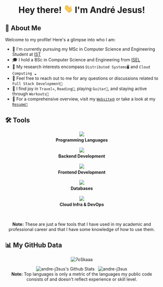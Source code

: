 <h1 align="center">Hey there! <img src="https://raw.githubusercontent.com/ABSphreak/ABSphreak/master/gifs/Hi.gif" width="30"> I'm André Jesus!</h1>

## 📌 About Me

Welcome to my profile! Here's a glimpse into who I am:

- 🌱 I'm currently pursuing my MSc in  Computer Science and Engineering Student at [IST](https://tecnico.ulisboa.pt/en/)
- 🎓 I hold a BSc in Computer Science and Engineering from [ISEL](https://www.isel.pt/en)
- 🔬 My research interests encompass `Distributed Systems🖥` and `Cloud Computing ☁`
- 💬 Feel free to reach out to me for any questions or discussions related to `Full Stack Development🚀`
- 🎉 I find joy in `Travel✈️`, `Reading📖`, playing `Guitar🎸`, and staying active through `Workouts💪`
- 🧐 For a comprehensive overview, visit my [`Website🌐`](https://andre-j3sus.github.io/) or take a look at my [`Resume📝`](https://www.canva.com/design/DAFqHQqqaGk/Q2N2Mi5I6JUUgpeB4ugMaw/view)

<!--
<h3 align="center"> 🤝 Connect with me</h3>
<div align="center"  class="icons-social" style="margin-left: 10px;">
  <a style="margin-left: 10px;"  target="_blank" href="https://linkedin.com/in/andre-j3sus"><img src="https://skillicons.dev/icons?i=linkedin"></a>
	<a style="margin-left: 10px;" target="_blank" href="https://stackoverflow.com/users/15545640/andr%c3%a9-jesus"><img src="https://skillicons.dev/icons?i=stackoverflow"></a>
	<a style="margin-left: 10px;" target="_blank" href="https://www.instagram.com/andre.j3sus"><img src="https://skillicons.dev/icons?i=instagram"></a>
	<a style="margin-left: 10px;" target="_blank" href="https://twitter.com/andre_j3sus"><img src="https://skillicons.dev/icons?i=twitter" ></a>
</div>-->

## 🛠️ Tools

<div align="center">
  <p align="center">
   <img src="https://skillicons.dev/icons?i=kotlin,java,js,ts,python,c,cs&perline=7" height="40px"/>
   <br/>
   <b>Programming Languages</b>
   <br/><br/>
   <img src="https://skillicons.dev/icons?i=spring,nodejs,express,fastapi,jest&perline=5" height="40px"/>
   <br/>
   <b>Backend Development</b>
   <br/><br/>
   <img src="https://skillicons.dev/icons?i=html,css,react,remix&perline=4" height="40px"/>
   <br/>
   <b>Frontend Development</b>
   <br/><br/>
   <img src="https://skillicons.dev/icons?i=postgres,mongodb&perline=2" height="40px"/>
   <br/>
   <b>Databases</b>
   <br/><br/>
   <img src="https://skillicons.dev/icons?i=aws,gcp,docker,linux,bash,git&perline=6" height="40px"/>
   <br/>
   <b>Cloud Infra & DevOps</b>
   
  </p> 
  <br/><br/>
  <b>Note:</b> These are just a few tools that I have used in my academic and professional career and that I have some knowledge of how to use them.
  </p>
</div>

## 📊 My GitHub Data

<div align="center">
  <p align="center"><img src="https://github-readme-streak-stats.herokuapp.com/?user=andre-j3sus&theme=algolia" alt="7oSkaaa" /></p>
  <p align="center">
    <img alt="andre-j3sus's Github Stats" src="https://github-readme-stats.vercel.app/api?username=andre-j3sus&show_icons=true&count_private=true&theme=algolia" height="192px"/>
  &nbsp;
	  <img src="https://github-readme-stats.vercel.app/api/top-langs?username=andre-j3sus&langs_count=10&show_icons=true&locale=en&layout=compact&theme=algolia" alt="andre-j3sus" height="192px"/>
  <br/>
  <b>Note:</b> Top languages is only a metric of the languages my public code consists of and doesn't reflect experience or skill level.
  </p>
</div>
